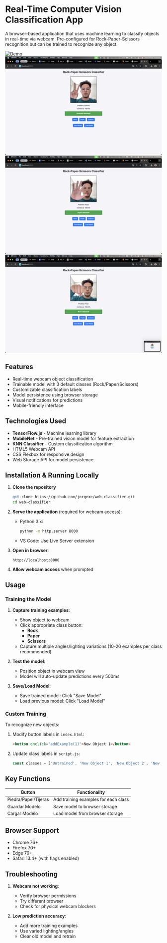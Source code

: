 # Real-Time Computer Vision Classification App

A browser-based application that uses machine learning to classify objects in real-time via webcam. Pre-configured for Rock-Paper-Scissors recognition but can be trained to recognize any object.

![Demo](demos/demo.gif)
![screenshot1](demos/s1.png)
![screenshot2](demos/s2.png)
![screenshot3](demos/s3.png)

## Features

- Real-time webcam object classification
- Trainable model with 3 default classes (Rock/Paper/Scissors)
- Customizable classification labels
- Model persistence using browser storage
- Visual notifications for predictions
- Mobile-friendly interface

## Technologies Used

- **TensorFlow.js** - Machine learning library
- **MobileNet** - Pre-trained vision model for feature extraction
- **KNN Classifier** - Custom classification algorithm
- HTML5 Webcam API
- CSS Flexbox for responsive design
- Web Storage API for model persistence

## Installation & Running Locally

1. **Clone the repository**
   ```bash
   git clone https://github.com/jorgexe/web-classifier.git
   cd web-classifier
   ```

2. **Serve the application** (required for webcam access):
   - Python 3.x:
     ```bash
     python -m http.server 8000
     ```
   - VS Code: Use Live Server extension

3. **Open in browser**:
   ```
   http://localhost:8000
   ```

4. **Allow webcam access** when prompted

## Usage

### Training the Model
1. **Capture training examples**:
   - Show object to webcam
   - Click appropriate class button:
     - **Rock** 
     - **Paper** 
     - **Scissors** 
   - Capture multiple angles/lighting variations (10-20 examples per class recommended)

2. **Test the model**:
   - Position object in webcam view
   - Model will auto-update predictions every 500ms

3. **Save/Load Model**:
   - Save trained model: Click "Save Model"
   - Load previous model: Click "Load Model"

### Custom Training
To recognize new objects:
1. Modify button labels in `index.html`:
   ```html
   <button onclick="addExample(1)">New Object 1</button>
   ```
2. Update class labels in `script.js`:
   ```javascript
   const classes = ['Untrained', 'New Object 1', 'New Object 2', 'New Object 3'];
   ```

## Key Functions

| Button            | Functionality                          |
|-------------------|----------------------------------------|
| Piedra/Papel/Tijeras | Add training examples for each class |
| Guardar Modelo    | Save model to browser storage         |
| Cargar Modelo     | Load model from browser storage       |

## Browser Support

- Chrome 76+
- Firefox 70+
- Edge 79+
- Safari 13.4+ (with flags enabled)

## Troubleshooting

1. **Webcam not working**:
   - Verify browser permissions
   - Try different browser
   - Check for physical webcam blockers

2. **Low prediction accuracy**:
   - Add more training examples
   - Use varied lighting/angles
   - Clear old model and retrain


